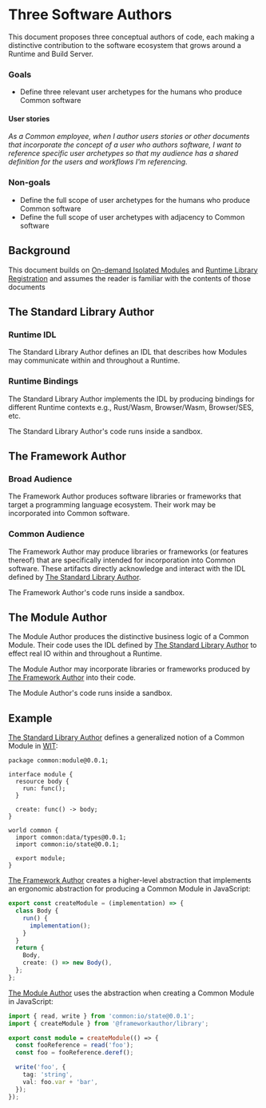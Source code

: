 # Three Software Authors

This document proposes three conceptual authors of code, each making a distinctive contribution to the software ecosystem that grows around a Runtime and Build Server.

### Goals

- Define three relevant user archetypes for the humans who produce Common software

#### User stories

_As a Common employee, when I author users stories or other documents that incorporate the concept of a user who authors software, I want to reference specific user archetypes so that my audience has a shared definition for the users and workflows I'm referencing._

### Non-goals

- Define the full scope of user archetypes for the humans who produce Common software
- Define the full scope of user archetypes with adjacency to Common software

## Background

This document builds on [On-demand Isolated Modules] and [Runtime Library Registration] and assumes the reader is familiar with the contents of those documents

## The Standard Library Author

### Runtime IDL

The Standard Library Author defines an IDL that describes how Modules may communicate within and throughout a Runtime.

### Runtime Bindings

The Standard Library Author implements the IDL by producing bindings for different Runtime contexts e.g., Rust/Wasm, Browser/Wasm, Browser/SES, etc.

The Standard Library Author's code runs inside a sandbox.

## The Framework Author

### Broad Audience

The Framework Author produces software libraries or frameworks that target a programming language ecosystem. Their work may be incorporated into Common software.

### Common Audience

The Framework Author may produce libraries or frameworks (or features thereof) that are specifically intended for incorporation into Common software. These artifacts directly acknowledge and interact with the IDL defined by [The Standard Library Author].

The Framework Author's code runs inside a sandbox.

## The Module Author

The Module Author produces the distinctive business logic of a Common Module. Their code uses the IDL defined by [The Standard Library Author] to effect real IO within and throughout a Runtime.

The Module Author may incorporate libraries or frameworks produced by [The Framework Author] into their code.

The Module Author's code runs inside a sandbox.

## Example

[The Standard Library Author] defines a generalized notion of a Common Module in [WIT]:

```wit
package common:module@0.0.1;

interface module {
  resource body {
    run: func();
  }

  create: func() -> body;
}

world common {
  import common:data/types@0.0.1;
  import common:io/state@0.0.1;

  export module;
}
```

[The Framework Author] creates a higher-level abstraction that implements an ergonomic abstraction for producing a Common Module in JavaScript:

```ts
export const createModule = (implementation) => {
  class Body {
    run() {
      implementation();
    }
  }
  return {
    Body,
    create: () => new Body(),
  };
};
```

[The Module Author] uses the abstraction when creating a Common Module in JavaScript:

```ts
import { read, write } from 'common:io/state@0.0.1';
import { createModule } from '@frameworkauthor/library';

export const module = createModule(() => {
  const fooReference = read('foo');
  const foo = fooReference.deref();

  write('foo', {
    tag: 'string',
    val: foo.var + 'bar',
  });
});
```

[The Module Author]: #the-module-author
[The Framework Author]: #the-framework-author
[The Standard Library Author]: #the-standard-library-author
[On-demand Isolated Modules]: ./2024-05-19-on-demand-isolated-modules.md
[Runtime Library Registration]: ./2024-05-23-runtime-library-registration.md
[WIT]: https://github.com/WebAssembly/component-model/blob/main/design/mvp/WIT.md
